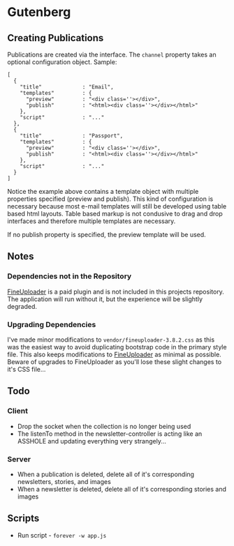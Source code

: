 # Gutenberg


## Creating Publications
Publications are created via the interface. The `channel` property takes an optional configuration object. Sample:

    [
      {
        "title"             : "Email",
        "templates"         : {
          "preview"         : "<div class=''></div>",
          "publish"         : "<html><div class=''></div></html>"
        },
        "script"            : "..."
      },
      {
        "title"             : "Passport",
        "templates"         : {
          "preview"         : "<div class=''></div>",
          "publish"         : "<html><div class=''></div></html>"
        },
        "script"            : "..."
      }
    ]

Notice the example above contains a template object with multiple properties specified (preview and publish). This kind of configuration is necessary because most e-mail templates will still be developed using table based html layouts. Table based markup is not condusive to drag and drop interfaces and therefore multiple templates are necessary.

If no publish property is specified, the preview template will be used.


## Notes

### Dependencies not in the Repository
[FineUploader](http://fineuploader.com/) is a paid plugin and is not included in this projects repository. The application will run without it, but the experience will be slightly degraded.

### Upgrading Dependencies
I've made minor modifications to `vendor/fineuploader-3.8.2.css` as this was the easiest way to avoid duplicating bootstrap code in the primary style file. This also keeps modifications to [FineUploader](http://fineuploader.com/) as minimal as possible. Beware of upgrades to FineUploader as you'll lose these slight changes to it's CSS file...


## Todo

### Client
* Drop the socket when the collection is no longer being used
* The listenTo method in the newsletter-controller is acting like an ASSHOLE and updating everything very strangely...

### Server
* When a publication is deleted, delete all of it's corresponding newsletters, stories, and images
* When a newsletter is deleted, delete all of it's corresponding stories and images

## Scripts
* Run script - `forever -w app.js`
